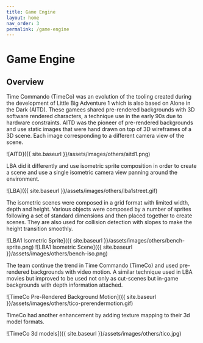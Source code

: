 ```yaml
---
title: Game Engine
layout: home
nav_order: 3
permalink: /game-engine
---
```


# Game Engine

## Overview

Time Commando (TimeCo) was an evolution of the tooling created during the development of Little Big Adventure 1 which is also based on Alone in the Dark (AITD).
These gamees shared pre-rendered backgrounds with 3D software rendered characters, a technique use in the early 90s due to hardware constraints. AITD was the pioneer of pre-rendered backgrounds and use static images that were hand drawn on top of 3D wireframes of a 3D scene. Each image corresponding to a different camera view of the scene.

![AITD]({{ site.baseurl }}/assets/images/others/aitd1.png)

LBA did it differently and use isometric sprite composition in order to create a scene and use a single isometric camera view  panning around the environment.

![LBA]({{ site.baseurl }}/assets/images/others/lba1street.gif)

The isometric scenes were composed in a grid format with limited width,  depth and height. Various objects were composed by a number of sprites following a set of standard dimensions and then placed together to create scenes. They are also used for collision detection with slopes to make the height transition smoothly. 

![LBA1 Isometric Sprite]({{ site.baseurl }}/assets/images/others/bench-sprite.png)
![LBA1 Isometric Scene]({{ site.baseurl }}/assets/images/others/bench-iso.png)


The team continue the trend in Time Commando (TimeCo) and used pre-rendered backgrounds with video motion. A similar technique used in LBA movies but improved to be used not only as cut-scenes but in-game backgrounds with depth information attached. 

![TimeCo Pre-Rendered Background Motion]({{ site.baseurl }}/assets/images/others/tico-prerendermotion.gif)

TimeCo had another enhancement by adding texture mapping to their 3d model formats.

![TimeCo 3d models]({{ site.baseurl }}/assets/images/others/tico.jpg)
